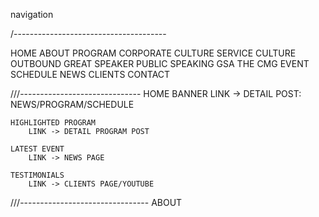 navigation

/--------------------------------------

HOME
ABOUT
PROGRAM
	CORPORATE CULTURE
	SERVICE CULTURE
	OUTBOUND
	GREAT SPEAKER
		PUBLIC SPEAKING
		GSA
	THE CMG
EVENT
	SCHEDULE
	NEWS
CLIENTS
CONTACT

///------------------------------
HOME
	BANNER
		LINK -> DETAIL POST: NEWS/PROGRAM/SCHEDULE
		
	HIGHLIGHTED PROGRAM
		LINK -> DETAIL PROGRAM POST
		
	LATEST EVENT
		LINK -> NEWS PAGE
		
	TESTIMONIALS
		LINK -> CLIENTS PAGE/YOUTUBE
		
///--------------------------------
ABOUT